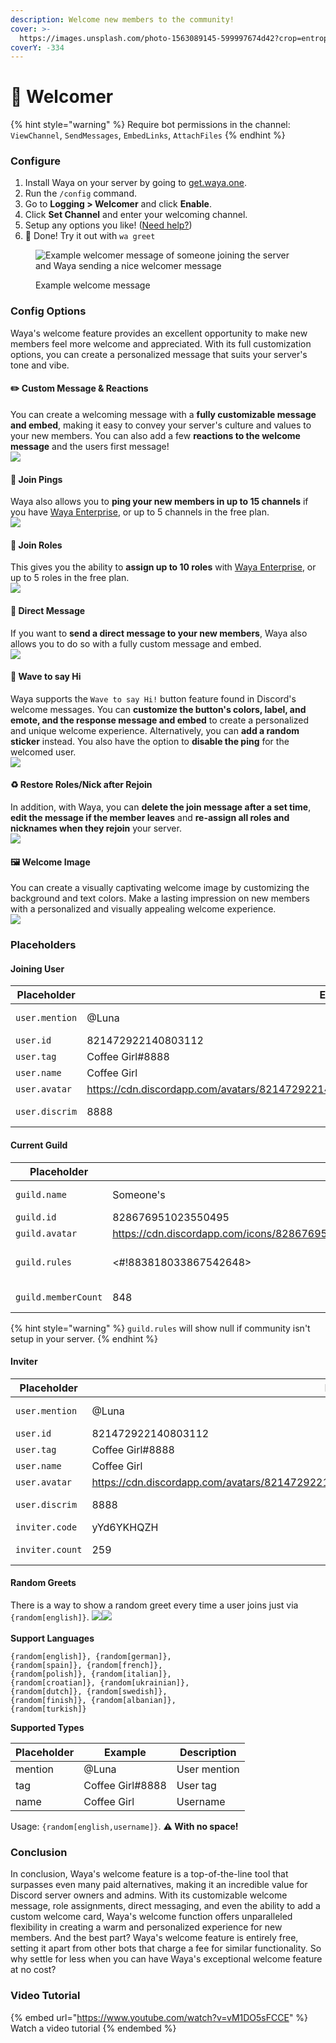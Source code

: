 ```yaml
---
description: Welcome new members to the community!
cover: >-
  https://images.unsplash.com/photo-1563089145-599997674d42?crop=entropy&cs=srgb&fm=jpg&ixid=MnwxOTcwMjR8MHwxfHNlYXJjaHw5fHxwdXJwbGV8ZW58MHx8fHwxNjc5Nzc5NzE0&ixlib=rb-4.0.3&q=85
coverY: -334
---
```


# 🌊 Welcomer

{% hint style="warning" %}
Require bot permissions in the channel:\
`ViewChannel`, `SendMessages`, `EmbedLinks`, `AttachFiles`
{% endhint %}

### Configure

1. Install Waya on your server by going to [get.waya.one](https://get.waya.one).
2. Run the `/config` command.
3. Go to **Logging > Welcomer** and click **Enable**.
4. Click **Set Channel** and enter your welcoming channel.
5. Setup any options you like! ([Need help?](https://lunish.nl/support))
6. 🎉 Done! Try it out with `wa greet`

<figure><img src="https://c.lunish.nl/r/PLWnHt.png" alt="Example welcomer message of someone joining the server and Waya sending a nice welcomer message"><figcaption><p>Example welcome message</p></figcaption></figure>

### Config Options

Waya's welcome feature provides an excellent opportunity to make new members feel more welcome and appreciated. With its full customization options, you can create a personalized message that suits your server's tone and vibe.

#### ✏️ Custom Message & Reactions

You can create a welcoming message with a **fully customizable message and embed**, making it easy to convey your server's culture and values to your new members. You can also add a few **reactions to the welcome message** and the users first message!\
![](<../../.gitbook/assets/image (12).png>)

#### 🏓 Join Pings

Waya also allows you to **ping your new members in up to 15 channels** if you have [Waya Enterprise](https://waya.one/enterprise), or up to 5 channels in the free plan.\
![](<../../.gitbook/assets/image (13) (1) (1).png>)

#### 👀 Join Roles

This gives you the ability to **assign up to 10 roles** with [Waya Enterprise](https://waya.one/enterprise), or up to 5 roles in the free plan.\
![](<../../.gitbook/assets/image (11).png>)

#### 💬 Direct Message

If you want to **send a direct message to your new members**, Waya also allows you to do so with a fully custom message and embed. \
![](<../../.gitbook/assets/image (15) (1).png>)

#### 👋 Wave to say Hi

Waya supports the `Wave to say Hi!` button feature found in Discord's welcome messages. You can **customize the button's colors, label, and emote, and the response message and embed** to create a personalized and unique welcome experience. Alternatively, you can **add a random sticker** instead. You also have the option to **disable the ping** for the welcomed user.\
![](<../../.gitbook/assets/image (8) (1).png>)

#### ♻️ Restore Roles/Nick after Rejoin

In addition, with Waya, you can **delete the join message after a set time**, **edit the message if the member leaves** and **re-assign all roles and nicknames when they rejoin** your server.\
![](<../../.gitbook/assets/image (7).png>)

#### 🖼️ Welcome Image

You can create a visually captivating welcome image by customizing the background and text colors. Make a lasting impression on new members with a personalized and visually appealing welcome experience.\
![](../../.gitbook/assets/welcome.png)

### Placeholders

#### Joining User

<table><thead><tr><th width="171.33333333333331">Placeholder</th><th width="354">Example</th><th>Description</th></tr></thead><tbody><tr><td><code>user.mention</code></td><td>@Luna</td><td>User mention</td></tr><tr><td><code>user.id</code> </td><td>821472922140803112</td><td>User id</td></tr><tr><td><code>user.tag</code> </td><td>Coffee Girl#8888</td><td>User tag</td></tr><tr><td><code>user.name</code> </td><td>Coffee Girl</td><td>Username</td></tr><tr><td><code>user.avatar</code> </td><td><a href="https://cdn.discordapp.com/avatars/821472922140803112/4a0d2627b54af074656245c8c6f6b9fc.png?size=2048">https://cdn.discordapp.com/avatars/821472922140803112/4a0d2627b54af074656245c8c6f6b9fc.png</a></td><td>Avatar URL</td></tr><tr><td><code>user.discrim</code> </td><td>8888</td><td>Discriminator (without #)</td></tr></tbody></table>

#### Current Guild

<table><thead><tr><th width="220">Placeholder</th><th width="321.3333333333333">Example</th><th>Description</th></tr></thead><tbody><tr><td><code>guild.name</code> </td><td>Someone's</td><td>Server name</td></tr><tr><td><code>guild.id</code> </td><td>828676951023550495</td><td>Server id</td></tr><tr><td><code>guild.avatar</code> </td><td><a href="https://cdn.discordapp.com/icons/828676951023550495/a_d05303b604aa28b9c13eca7b5e804349.gif?size=512">https://cdn.discordapp.com/icons/828676951023550495/a_d05303b604aa28b9c13eca7b5e804349.gif</a></td><td>Icon URL</td></tr><tr><td><code>guild.rules</code> </td><td>&#x3C;#!883818033867542648></td><td>Rules channel mention</td></tr><tr><td><code>guild.memberCount</code> </td><td>848</td><td>Member count</td></tr></tbody></table>

{% hint style="warning" %}
`guild.rules` will show null if community isn't setup in your server.
{% endhint %}

#### Inviter

<table><thead><tr><th width="181">Placeholder</th><th width="306.3333333333333">Example</th><th>Description</th></tr></thead><tbody><tr><td><code>user.mention</code> </td><td>@Luna</td><td>User mention</td></tr><tr><td><code>user.id</code> </td><td>821472922140803112</td><td>User id</td></tr><tr><td><code>user.tag</code> </td><td>Coffee Girl#8888</td><td>User tag</td></tr><tr><td><code>user.name</code> </td><td>Coffee Girl</td><td>Username</td></tr><tr><td><code>user.avatar</code> </td><td><a href="https://cdn.discordapp.com/avatars/821472922140803112/4a0d2627b54af074656245c8c6f6b9fc.png?size=2048">https://cdn.discordapp.com/avatars/821472922140803112/4a0d2627b54af074656245c8c6f6b9fc.png</a></td><td>Avatar URL</td></tr><tr><td><code>user.discrim</code> </td><td>8888</td><td>Discriminator (without #)</td></tr><tr><td><code>inviter.code</code> </td><td>yYd6YKHQZH</td><td>Invite code</td></tr><tr><td><code>inviter.count</code> </td><td>259</td><td>Count of invited users</td></tr></tbody></table>

#### Random Greets

There is a way to show a random greet every time a user joins just via `{random[english]}`. ![](<../../.gitbook/assets/image (13) (1).png>)![](<../../.gitbook/assets/image (20).png>)\
\
**Support Languages**

```
{random[english]}, {random[german]},
{random[spain]}, {random[french]},
{random[polish]}, {random[italian]},
{random[croatian]}, {random[ukrainian]},
{random[dutch]}, {random[swedish]},
{random[finish]}, {random[albanian]},
{random[turkish]}
```

**Supported Types**

| Placeholder | Example          | Description  |
| ----------- | ---------------- | ------------ |
| mention     | @Luna            | User mention |
| tag         | Coffee Girl#8888 | User tag     |
| name        | Coffee Girl      | Username     |

Usage: `{random[english,username]}`. **⚠️ With no space!**

### Conclusion

In conclusion, Waya's welcome feature is a top-of-the-line tool that surpasses even many paid alternatives, making it an incredible value for Discord server owners and admins. With its customizable welcome message, role assignments, direct messaging, and even the ability to add a custom welcome card, Waya's welcome function offers unparalleled flexibility in creating a warm and personalized experience for new members. And the best part? Waya's welcome feature is entirely free, setting it apart from other bots that charge a fee for similar functionality. So why settle for less when you can have Waya's exceptional welcome feature at no cost?

### Video Tutorial

{% embed url="https://www.youtube.com/watch?v=vM1DO5sFCCE" %}
Watch a video tutorial
{% endembed %}
